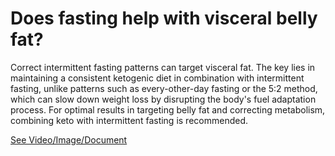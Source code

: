 # Does fasting help with visceral belly fat?

Correct intermittent fasting patterns can target visceral fat. The key lies in maintaining a consistent ketogenic diet in combination with intermittent fasting, unlike patterns such as every-other-day fasting or the 5:2 method, which can slow down weight loss by disrupting the body's fuel adaptation process. For optimal results in targeting belly fat and correcting metabolism, combining keto with intermittent fasting is recommended.

 [See Video/Image/Document](https://hls-player.drberg.com/asset?path=migrated-assets/fasting-and-visceral-belly-fat-the-correct-way)
